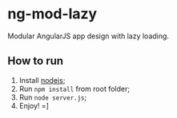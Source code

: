 # ng-mod-lazy
Modular AngularJS app design with lazy loading.

## How to run
1. Install [nodejs](https://nodejs.org/);
2. Run `npm install` from root folder;
3. Run `node server.js`;
4. Enjoy! =]

